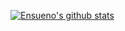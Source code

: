   [![Ensueno's github stats](https://github-readme-stats.vercel.app/api?username=Ensueno22)](https://github.com/anuraghazra/github-readme-stats)
